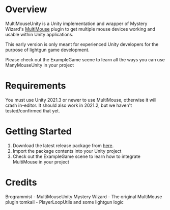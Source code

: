 # Overview
MultiMouseUnity is a Unity implementation and wrapper of Mystery Wizard's [MultiMouse](https://www.sindenwiki.org/wiki/The_House_of_the_Dead_Remake) plugin to get multiple mouse devices working and usable within Unity applications.

This early version is only meant for experienced Unity developers for the purpose of lightgun game development.

Please check out the ExampleGame scene to learn all the ways you can use ManyMouseUnity in your project

# Requirements
You must use Unity 2021.3 or newer to use MultiMouse, otherwise it will crash in-editor. It should also work in 2021.2, but we haven't tested/confirmed that yet.

# Getting Started
1. Download the latest release package from [here](https://github.com/jackyyang09/Multi-Mouse-Unity/releases).
2. Import the package contents into your Unity project
3. Check out the ExampleGame scene to learn how to integrate MultiMouse in your project

# Credits 
Brogrammist - MultiMouseUnity
Mystery Wizard - The original MultiMouse plugin
tomkail - PlayerLoopUtils and some lightgun logic